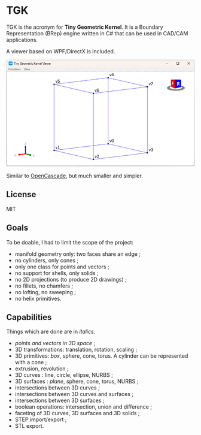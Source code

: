 # TGK

TGK is the acronym for **Tiny Geometric Kernel**. It is a Boundary Representation (BRep) engine written in C# that can be used in CAD/CAM applications.

A viewer based on WPF/DirectX is included.

![A screenshot of the viewer](https://github.com/mdelanno/TGK/blob/master/ViewerScreenshot.png?raw=true)

Similar to [OpenCascade](https://github.com/Open-Cascade-SAS/OCCT), but much smaller and simpler.

## License

MIT

## Goals 

To be doable, I had to limit the scope of the project:

- manifold geometry only: two faces share an edge ;
- no cylinders, only cones ;
- only one class for points and vectors ;
- no support for shells, only solids ;
- no 2D projections (to produce 2D drawings) ;
- no fillets, no chamfers ;
- no lofting, no sweeping ;
- no helix primitives.

## Capabilities

Things which are done are in _italics_.

- _points and vectors in 3D space_ ;
- 3D transformations: translation, rotation, scaling ;
- 3D primitives: _box_, sphere, cone, torus. A cylinder can be represented with a cone ;
- extrusion, revolution ;
- 3D curves : line, circle, ellipse, NURBS ;
- 3D surfaces : _plane_, sphere, cone, torus, NURBS ;
- intersections between 3D curves ;
- intersections between 3D curves and surfaces ;
- intersections between 3D surfaces ;
- boolean operations: intersection, union and difference ;
- faceting of 3D curves, 3D surfaces and 3D solids ;
- STEP import/export ;
- STL export.